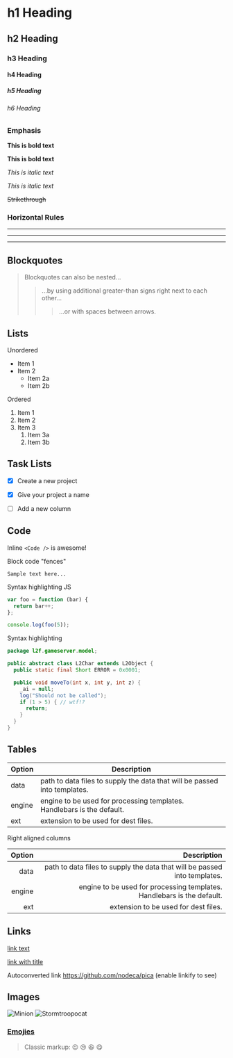 # h1 Heading
## h2 Heading
### h3 Heading
#### h4 Heading
##### h5 Heading
###### h6 Heading


### Emphasis

**This is bold text**

__This is bold text__

*This is italic text*

_This is italic text_

~~Strikethrough~~


### Horizontal Rules

___

---

***


## Blockquotes


> Blockquotes can also be nested...
>> ...by using additional greater-than signs right next to each other...
> > > ...or with spaces between arrows.


## Lists

Unordered

* Item 1
* Item 2
  * Item 2a
  * Item 2b

Ordered

1. Item 1
1. Item 2
1. Item 3
   1. Item 3a
   1. Item 3b


## Task Lists

- [x] Create a new project
- [x] Give your project a name
- [ ] Add a new column


## Code

Inline `<Code />` is awesome!

Block code "fences"

```
Sample text here...
```

Syntax highlighting JS

``` js
var foo = function (bar) {
  return bar++;
};

console.log(foo(5));
```

Syntax highlighting 

``` java
package l2f.gameserver.model;

public abstract class L2Char extends L2Object {
  public static final Short ERROR = 0x0001;

  public void moveTo(int x, int y, int z) {
    _ai = null;
    log("Should not be called");
    if (1 > 5) { // wtf!?
      return;
    }
  }
}
```

## Tables

| Option | Description |
| ------ | ----------- |
| data   | path to data files to supply the data that will be passed into templates. |
| engine | engine to be used for processing templates. Handlebars is the default. |
| ext    | extension to be used for dest files. |

Right aligned columns

| Option | Description |
| ------:| -----------:|
| data   | path to data files to supply the data that will be passed into templates. |
| engine | engine to be used for processing templates. Handlebars is the default. |
| ext    | extension to be used for dest files. |


## Links

[link text](http://dev.nodeca.com)

[link with title](http://nodeca.github.io/pica/demo/ "title text!")

Autoconverted link https://github.com/nodeca/pica (enable linkify to see)


## Images

![Minion](https://octodex.github.com/images/minion.png)
![Stormtroopocat](https://octodex.github.com/images/stormtroopocat.jpg "The Stormtroopocat")



### [Emojies](https://github.com/markdown-it/markdown-it-emoji)

> Classic markup: :wink: :cry: :laughing: :yum:

